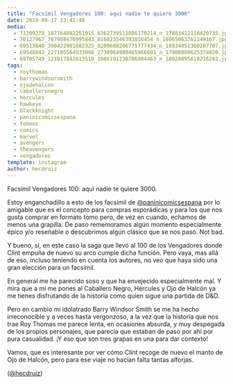 ```yaml
---
title: "Facsímil Vengadores 100: aquí nadie te quiere 3000"
date: 2019-09-17 13:41:48
media: 
  - 71209278_187764082251915_6362739511086170214_n_17883411118420735.jpg
  - 70127967_767908476995843_816023546393816454_n_18065063761149167.jpg
  - 69513840_390422901882325_8209608206775777434_n_18034051360207707.jpg
  - 69548843_227105564933066_2738964989465966601_n_17900880625374020.jpg
  - 69705749_121017842613518_1066191230786904463_n_18028095610216283.jpg
tags: 
  - roythomas
  - barrywindsorsmith
  - ojodehalcon
  - caballeronegro
  - hercules
  - hawkeye
  - blackknight
  - paninicomicsespana
  - tebeos
  - comics
  - marvel
  - avengers
  - theavengers
  - vengadores
template: instagram
author: hecdruiz
---
```


Facsímil Vengadores 100: aquí nadie te quiere 3000.


Estoy enganchadillo a esto de los facsímil de [@paninicomicsespana](https://instagram.com/paninicomicsespana) por lo amigable que es el concepto para compras esporádicas y para los que nos gusta comprar en formato tomo pero, de vez en cuando, echamos de menos una grapilla. De paso rememoramos algún momento especialmente épico y/o reseñable o descubrimos algún clásico que se nos pasó. Not bad.


Y bueno, sí, en este caso la saga que llevó al 100 de los Vengadores donde Clint empuña de nuevo su arco cumple dicha función. Pero vaya, mas allá de eso, incluso teniendo en cuenta los autores, no veo que haya sido una gran elección para un facsímil.


En general me ha parecido soso y que ha envejecido especialmente mal. Y mira que a mí me pones al Caballero Negro, Hércules y Ojo de Halcón ya me tienes disfrutando de la historia como quien sigue una partida de D&D.


Pero en cambio mi idolatrado Barry Windsor Smith se me ha hecho irreconocible y a veces hasta vergonzoso, a la vez que la historia que nos trae Roy Thomas me parece lenta, en ocasiones absurda, y muy despegada de los propios personajes, que parecía que estaban de paso por ahí por pura casualidad. ¡Y eso que son tres grapas en una para dar contexto!


Vamos, que es interesante por ver cómo Clint recoge de nuevo el manto de Ojo de Halcón, pero para ese viaje no hacían falta tantas alforjas.


([@hecdruiz](https://instagram.com/hecdruiz))



